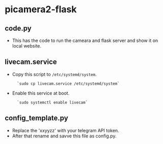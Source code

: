 # picamera2-flask

## code.py
- This has the code to run the cameara and flask server and show it on local website.

## livecam.service 
- Copy this script to `/etc/systemd/system`.
	
		`sudo cp livecam.service /etc/systemd/system`

- Enable this service at boot.
	
		`sudo systemctl enable livecam`

## config_template.py
- Replace the 'xxyyzz' with your telegram API token.
- After that rename and savve this file as config.py.